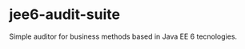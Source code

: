 jee6-audit-suite
================

Simple auditor for business methods based in Java EE 6 tecnologies.
